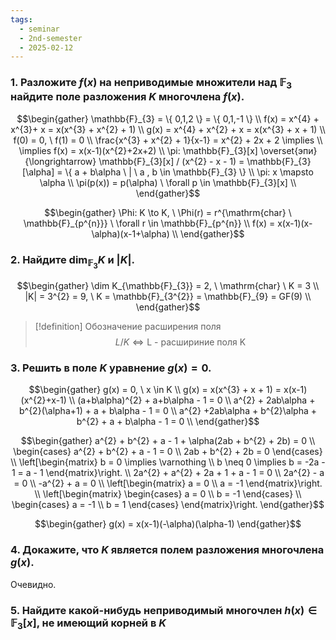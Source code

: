 ```yaml
---
tags:
  - seminar
  - 2nd-semester
  - 2025-02-12
---
```

### 1. Разложите $f(x)$ на неприводимые множители над $\mathbb{F}_{3}$ найдите поле разложения $K$ многочлена $f(x)$.

$$\begin{gather}
\mathbb{F}_{3} = \{ 0,1,2 \} = \{ 0,1,-1 \} \\
f(x) = x^{4} + x^{3}+ x = x(x^{3} + x^{2} + 1) \\
g(x) = x^{4} + x^{2} + x = x(x^{3} + x + 1) \\ 
f(0) = 0, \ f(1) = 0 \\
\frac{x^{3} + x^{2} + 1}{x-1} = x^{2} + 2x + 2 \implies \\
\implies f(x) = x(x-1)(x^{2}+2x+2) \\
\pi: \mathbb{F}_{3}[x] \overset{эпи}{\longrightarrow} \mathbb{F}_{3}[x] / (x^{2} - x - 1) = \mathbb{F}_{3}[\alpha] = \{ a + b\alpha \ | \ a , b \in \mathbb{F}_{3} \} \\
\pi: x \mapsto \alpha \\
\pi(p(x)) = p(\alpha) \ \forall p \in \mathbb{F}_{3}[x] \\
\end{gather}$$

$$\begin{gather}
\Phi: K \to K, \ \Phi(r) = r^{\mathrm{char} \ \mathbb{F}_{p^{n}}} \ \forall r \in \mathbb{F}_{p^{n}} \\
f(x) = x(x-1)(x-\alpha)(x-1+\alpha) \\
\end{gather}$$

### 2. Найдите $\dim_{\mathbb{F}_{3}} K$ и $|K|$.

$$\begin{gather}
\dim K_{\mathbb{F}_{3}} = 2, \ \mathrm{char} \ K = 3 \\
|K| = 3^{2} = 9, \ K = \mathbb{F}_{3^{2}} = \mathbb{F}_{9} = GF(9) \\
\end{gather}$$

> [!definition] Обозначение расширения поля
> $$L / K \iff \text{L - расшириние поля K}$$

### 3. Решить в поле $K$ уравнение $g(x) = 0$.

$$\begin{gather}
g(x) = 0, \ x \in K \\
g(x) = x(x^{3} + x + 1) = x(x-1)(x^{2}+x-1) \\
(a+b\alpha)^{2} + a+b\alpha - 1 = 0 \\
a^{2} + 2ab\alpha + b^{2}(\alpha+1) + a + b\alpha - 1 = 0 \\
a^{2} +2ab\alpha + b^{2}\alpha + b^{2} + a + b\alpha - 1 = 0 \\
\end{gather}$$

$$\begin{gather}
a^{2} + b^{2} + a - 1 + \alpha(2ab + b^{2} + 2b) = 0 \\
\begin{cases}
a^{2} + b^{2} + a - 1 = 0 \\
2ab + b^{2} + 2b = 0
\end{cases} \\
\left[\begin{matrix}
b = 0 \implies \varnothing \\
b \neq 0 \implies b = -2a - 1 = a - 1 
\end{matrix}\right. \\
2a^{2} + a^{2} + 2a + 1 + a - 1 = 0 \\
2a^{2} - a = 0 \\
-a^{2} + a = 0 \\
\left[\begin{matrix}
a = 0 \\
a = -1
\end{matrix}\right. \\
\left[\begin{matrix}
\begin{cases}
a = 0 \\
b = -1
\end{cases} \\
\begin{cases}
a = -1 \\
b = 1
\end{cases}
\end{matrix}\right.
\end{gather}$$

$$\begin{gather}
g(x) = x(x-1)(-\alpha)(\alpha-1)
\end{gather}$$

### 4. Докажите, что $K$ является полем разложения многочлена $g(x)$.

Очевидно.

### 5. Найдите какой-нибудь неприводимый многочлен $h(x) \in \mathbb{F}_{3}[x]$, не имеющий корней в $K$